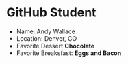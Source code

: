 # GitHub Student

  * Name: Andy Wallace
  * Location: Denver, CO
  * Favorite Dessert **Chocolate**
  * Favorite Breaksfast: **Eggs and Bacon**
